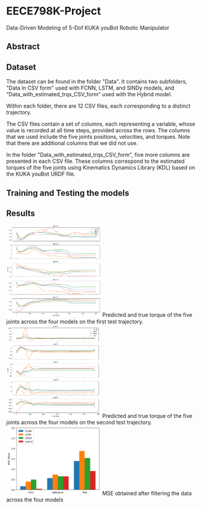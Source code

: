 # EECE798K-Project
Data-Driven Modeling of 5-Dof KUKA youBot Robotic Manipulator

## Abstract

## Dataset
The dataset can be found in the folder "Data". It contains two subfolders, "Data in CSV form" used with FCNN, LSTM, and SINDy models, and "Data_with_estimated_trqs_CSV_form" used with the Hybrid model. 

Within each folder, there are 12 CSV files, each corresponding to a distinct trajectory.

The CSV files contain a set of columns, each representing a variable, whose value is recorded at all time steps, provided across the rows. The columns that we used include the five joints positions, velocities, and torques. Note that there are additional columns that we did not use. 

In the folder "Data_with_estimated_trqs_CSV_form", five more columns are presented in each CSV file. These columns correspond to the estimated torques of the five joints using Kinematics Dynamics Library (KDL) based on the KUKA youBot URDF file.

## Training and Testing the models

## Results
<img src="https://github.com/malakslim/EECE798K-Project/blob/main/test_traj1_all_models.png" alt="Predicted and true torque of the five joints across the four models on the first test trajectory." style="width: 50%;">
Predicted and true torque of the five joints across the four models on the first test trajectory.
<img src="https://github.com/malakslim/EECE798K-Project/blob/main/test_traj2_all_models.png" alt="Predicted and true torque of the five joints across the four models on the second test trajectory." style="width: 50%;">
Predicted and true torque of the five joints across the four models on the second test trajectory.
<img src="https://github.com/malakslim/EECE798K-Project/blob/main/MSE_after_filtering.png" alt="MSE obtained after filtering the data across the four models" style="width: 50%;">
MSE obtained after filtering the data across the four models


